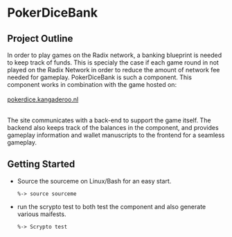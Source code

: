 # PokerDiceBank

## Project Outline

In order to play games on the Radix network, a banking blueprint is needed to keep track of funds. This is specialy the case if each game round in not played on the Radix Network in order to reduce the amount
of network fee needed for gameplay. 
PokerDiceBank is such a component. This component works in combination with the game hosted on:</br></br>
<a href="https://pokerdice.kangaderoo.nl">pokerdice.kangaderoo.nl</a></br></br>

The site communicates with a back-end to support the game itself. The backend also keeps track of the balances in the component, and provides gameplay information and wallet manuscripts to the frontend for a seamless gameplay.


## Getting Started
-   Source the sourceme on Linux/Bash for an easy start.

        %-> source sourceme

-   run the scrypto test to both test the component and also generate various maifests.

        %-> Scrypto test
